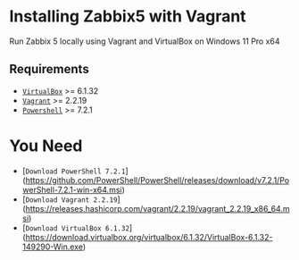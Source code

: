 # Installing Zabbix5 with Vagrant

Run Zabbix 5 locally using Vagrant and VirtualBox on Windows 11 Pro x64

## Requirements

- [`VirtualBox`](https://www.virtualbox.org/) >= 6.1.32
- [`Vagrant`](https://www.vagrantup.com/) >= 2.2.19
- [`Powershell`](https://microsoft.com/) >= 7.2.1

# You Need

- [`Download PowerShell 7.2.1`] (https://github.com/PowerShell/PowerShell/releases/download/v7.2.1/PowerShell-7.2.1-win-x64.msi)
- [`Download Vagrant 2.2.19`] (https://releases.hashicorp.com/vagrant/2.2.19/vagrant_2.2.19_x86_64.msi)
- [`Download VirtualBox 6.1.32`] (https://download.virtualbox.org/virtualbox/6.1.32/VirtualBox-6.1.32-149290-Win.exe)
